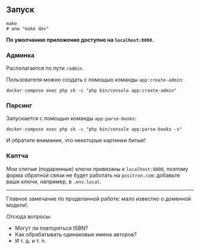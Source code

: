 ## Запуск

```shell
make  
# или "make dev"
```

**По умолчанию приложение доступно на `localhost:8080`.**

### Админка

Располагается по пути `/admin`.

Пользователя можно создать с помощью команды `app:create-admin`:

```shell
docker-compose exec php sh -c "php bin/console app:create-admin"
```

### Парсинг

Запускается с помощью команды `app:parse-books`:

```shell
docker-compose exec php sh -c "php bin/console app:parse-books -v"
```

И обратите внимание, что некоторые картинки битые!

### Каптча

Мои слитые (подаренные) ключи привязаны к `localhost:8000`, поэтому форма обратной связи не будет работать на `positron.com`: добавьте ваши ключи, например, в `.env.local`.

___

Главное замечание по проделанной работе: мало известно о доменной модели!.

Отсюда вопросы:

* Могут ли повторяться ISBN?
* Как обрабатывать одинаковые имена авторов?
* И т. д. и т. п.
